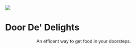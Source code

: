 <img src="https://imgur.com/wqMSjgK.png"/>

# Door De' Delights
<p align = "center"> 
An efficent way to get food in your doorsteps.
</p>


